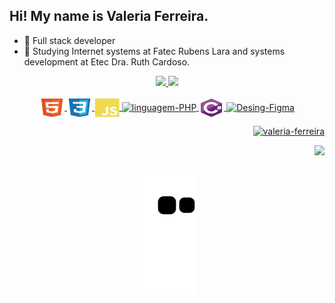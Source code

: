 ## Hi! My name is Valeria Ferreira.

- 🔭 Full stack developer
- 🌱 Studying Internet systems at Fatec Rubens Lara and systems development at Etec Dra. Ruth Cardoso.

<div align="center">
  <a href="https://github.com/valeria-ferreira">
  <img height="180em" src="https://github-readme-stats.vercel.app/api?username=valeria-ferreira&show_icons=true&theme=dracula&include_all_commits=true&count_private=true"/>
  <img height="120em" src="https://github-readme-stats.vercel.app/api/top-langs/?username=valeria-ferreira&layout=compact&langs_count=7&theme=dracula"/>
</div>
  
  <div style="display: inline_block" align="center"><br>
    
  <img align="center" alt="marcacao-HTML" height="30" width="40" src="https://raw.githubusercontent.com/devicons/devicon/master/icons/html5/html5-original.svg">
  <img align="center" alt="marcacao-CSS" height="30" width="40" src="https://raw.githubusercontent.com/devicons/devicon/master/icons/css3/css3-original.svg">
  <img align="center" alt="linguagem-Js" height="30" width="40" src="https://raw.githubusercontent.com/devicons/devicon/master/icons/javascript/javascript-plain.svg">
  <img align="center" alt="linguagem-PHP" height="30" width="40" src="https://cdn.jsdelivr.net/gh/devicons/devicon/icons/php/php-original.svg">
  <img align="center" alt="linguagem-Csharp" height="30" width="40" src="https://raw.githubusercontent.com/devicons/devicon/master/icons/csharp/csharp-original.svg">
  
  <img align="center" alt="Desing-Figma" height="30" width="40" src="https://cdn.jsdelivr.net/gh/devicons/devicon/icons/figma/figma-original.svg"> 
</div>
<span align="right">

  ![valeria-ferreira](https://user-images.githubusercontent.com/89273671/195222481-6610aa8f-0b57-4196-94e7-6de05e7c4082.jpg)
  
</span>
  
  <div align="right">
     <a href="https://www.linkedin.com/in/valeria-nascimento-ferreira" target="_blank"><img src="https://img.shields.io/badge/-LinkedIn-%230077B5?style=for-the-badge&logo=linkedin&logoColor=white" target="_blank"></a> 
  
 </div>

  ##

 <div align="center"> 
 
![Snake animation](https://github.com/valeria-ferreira/valeria-ferreira/blob/output/github-contribution-grid-snake.svg)
 
</div>

